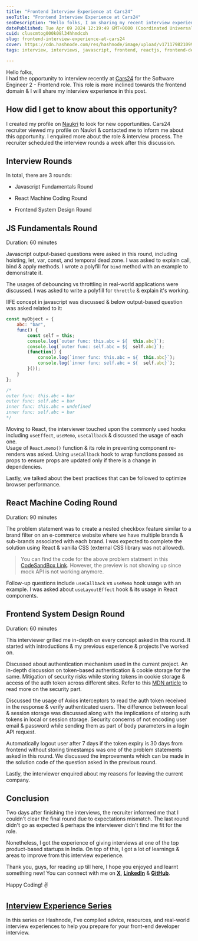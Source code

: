 ```yaml
---
title: "Frontend Interview Experience at Cars24"
seoTitle: "Frontend Interview Experience at Cars24"
seoDescription: "Hello folks, I am sharing my recent interview experience for the role of Software Development Engineer 2 - Frontend at Cars24 India"
datePublished: Tue Apr 09 2024 12:19:49 GMT+0000 (Coordinated Universal Time)
cuid: cluscmtog000k08l34hhmdcxh
slug: frontend-interview-experience-at-cars24
cover: https://cdn.hashnode.com/res/hashnode/image/upload/v1711798210996/827b7597-66c1-43e7-b1d6-d8f784742908.webp
tags: interview, interviews, javascript, frontend, reactjs, frontend-development, interview-questions, interview-preparations, cars24

---
```


Hello folks,  
I had the opportunity to interview recently at [Cars24](https://www.linkedin.com/company/cars24/) for the Software Engineer 2 - Frontend role. This role is more inclined towards the frontend domain & I will share my interview experience in this post.

## **How did I get to know about this opportunity?**

I created my profile on [Naukri](https://www.naukri.com/) to look for new opportunities. Cars24 recruiter viewed my profile on Naukri & contacted me to inform me about this opportunity. I enquired more about the role & interview process. The recruiter scheduled the interview rounds a week after this discussion.

## **Interview Rounds**

In total, there are 3 rounds:

* Javascript Fundamentals Round
    
* React Machine Coding Round
    
* Frontend System Design Round
    

## JS Fundamentals Round

Duration: 60 minutes

Javascript output-based questions were asked in this round, including hoisting, let, var, const, and temporal dead zone. I was asked to explain call, bind & apply methods. I wrote a polyfill for `bind` method with an example to demonstrate it.

The usages of debouncing vs throttling in real-world applications were discussed. I was asked to write a polyfill for `throttle` & explain it's working.

IIFE concept in javascript was discussed & below output-based question was asked related to it:

```javascript
const myObject = {
    abc: "bar",
    func() {
        const self = this;
        console.log(`outer func: this.abc = ${  this.abc}`);
        console.log(`outer func: self.abc = ${  self.abc}`);
        (function() {
            console.log(`inner func: this.abc = ${  this.abc}`);
            console.log(`inner func: self.abc = ${  self.abc}`);
        }());
    }
};

/*
outer func: this.abc = bar
outer func: self.abc = bar
inner func: this.abc = undefined
inner func: self.abc = bar
*/
```

Moving to React, the interviewer touched upon the commonly used hooks including `useEffect`, `useMemo`, `useCallback` & discussed the usage of each one.  
Usage of `React.memo()` function & its role in preventing component re-renders was asked. Using `useCallback` hook to wrap functions passed as props to ensure props are updated only if there is a change in dependencies.

Lastly, we talked about the best practices that can be followed to optimize browser performance.

## React Machine Coding Round

Duration: 90 minutes

The problem statement was to create a nested checkbox feature similar to a brand filter on an e-commerce website where we have multiple brands & sub-brands associated with each brand. I was expected to complete the solution using React & vanilla CSS (external CSS library was not allowed).

> You can find the code for the above problem statment in this [CodeSandBox Link](https://codesandbox.io/s/cars24-react-coding-t44zmr). However, the preview is not showing up since mock API is not working anymore.

Follow-up questions include `useCallback` vs `useMemo` hook usage with an example. I was asked about `useLayoutEffect` hook & its usage in React components.

## Frontend System Design Round

Duration: 60 minutes

This interviewer grilled me in-depth on every concept asked in this round. It started with introductions & my previous experience & projects I've worked on.

Discussed about authentication mechanism used in the current project. An in-depth discussion on token-based authentication & cookie storage for the same. Mitigation of security risks while storing tokens in cookie storage & access of the auth token across different sites. Refer to this [MDN article](https://developer.mozilla.org/en-US/docs/Web/HTTP/Cookies#security) to read more on the security part.

Discussed the usage of Axios interceptors to read the auth token received in the response & verify authenticated users. The difference between local & session storage was discussed along with the implications of storing auth tokens in local or session storage. Security concerns of not encoding user email & password while sending them as part of body parameters in a login API request.

Automatically logout user after 7 days if the token expiry is 30 days from frontend without storing timestamps was one of the problem statements asked in this round. We discussed the improvements which can be made in the solution code of the question asked in the previous round.

Lastly, the interviewer enquired about my reasons for leaving the current company.

## Conclusion

Two days after finishing the interviews, the recruiter informed me that I couldn't clear the final round due to expectations mismatch. The last round didn't go as expected & perhaps the interviewer didn't find me fit for the role.

Nonetheless, I got the experience of giving interviews at one of the top product-based startups in India. On top of this, I got a lot of learnings & areas to improve from this interview experience.

Thank you, guys, for reading up till here, I hope you enjoyed and learnt something new! You can connect with me on [**X**](https://twitter.com/Jaynil_Gaglani), [**LinkedIn**](https://www.linkedin.com/in/jaynilgaglani/) & [**GitHub**](https://github.com/Jaynil1611).

Happy Coding! ✌️

## [**Interview Experience Series**](https://jaynil-gaglani.hashnode.dev/series/interview-experience)

In this series on Hashnode, I've compiled advice, resources, and real-world interview experiences to help you prepare for your front-end developer interview.